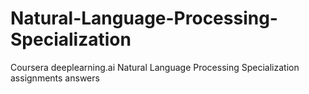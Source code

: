 # Natural-Language-Processing-Specialization
Coursera deeplearning.ai Natural Language Processing Specialization assignments answers
